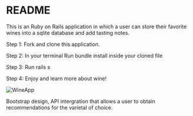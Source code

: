 # README

This is an Ruby on Rails application in which a user can store their favorite wines into a sqlite database and add tasting notes.

Step 1: Fork and clone this application.

Step 2: In your terminal Run bundle install inside your cloned file 

Step 3: Run rails s

Step 4: Enjoy and learn more about wine! 

![WineApp](https://media.giphy.com/media/cLlKIC9tmJAmuanEN4/giphy.gif)

 Bootstrap design, API intergration that allows a user to obtain recommendations for the varietal of choice.


